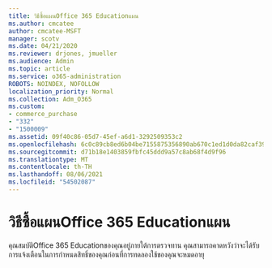 ```yaml
---
title: วิธีซื้อแผนOffice 365 Educationแผน
ms.author: cmcatee
author: cmcatee-MSFT
manager: scotv
ms.date: 04/21/2020
ms.reviewer: drjones, jmueller
ms.audience: Admin
ms.topic: article
ms.service: o365-administration
ROBOTS: NOINDEX, NOFOLLOW
localization_priority: Normal
ms.collection: Adm_O365
ms.custom:
- commerce_purchase
- "332"
- "1500009"
ms.assetid: 09f40c86-05d7-45ef-a6d1-3292509353c2
ms.openlocfilehash: 6c0c89cb8ed6b04be7155875356890ab670c1ed1d0da82caf39775b560432961
ms.sourcegitcommit: d71b18e1403859fbfc45ddd9a57c8ab68f4d9f96
ms.translationtype: MT
ms.contentlocale: th-TH
ms.lasthandoff: 08/06/2021
ms.locfileid: "54502087"
---
```

# <a name="how-to-purchase-office-365-education-plans"></a>วิธีซื้อแผนOffice 365 Educationแผน

คุณสมบัติOffice 365 Educationของคุณอยู่ภายใต้การตรวจทาน คุณสามารถคาดหวังว่าจะได้รับการแจ้งเตือนในการกําหนดสิทธิ์ของคุณก่อนที่การทดลองใช้ของคุณจะหมดอายุ